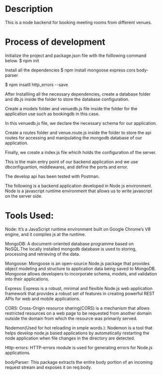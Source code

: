 # Description

This is a node backend for booking meeting rooms from different venues. 

# Process of development

Initialize the project and package.json file with the folllowing command below.
$ npm init

Install all the dependencies
$ npm install mongoose express cors body-parser

$ npm insatll http_errors --save

After Installiing all the necessary dependencies, create a database folder and db.js inside the folder to store the database configuration.

Create a models folder and venuedb.js file inside the folder for the application use such as bookingdb in this case.

In this venuedb.js file, we declare the necessary schema for our application.

Create a routes folder and venue.route.js inside the folder to store the api routes for accessing and manipulating the mongodb database of our application.

Finally, we create a index.js file whicih holds the configuration of the server.

This is the main entry point of our backend application and we use dbconfiguartion, middlewares, and define the ports and error.  

The develop api has been tested with Postman.



The following is a backend application developed in Node js environment. Node is a javascript runtime environment that allows us to write javascript on the server side.

# Tools Used:

Node: It’s a JavaScript runtime environment built on Google Chrome’s V8 engine, and it compiles js at the runtime.

MongoDB: A document-oriented database programme based on NoSQL.The locally installed mongodb database  is used to storing, processing and retrieving of the data.

Mongoose: Mongoose is an open-source Node.js package that provides object modeling and structure to application data being saved to MongoDB. Mongoose allows developers to incorporate schema, models, and validation into their applications.

Express: Express is a robust, minimal and flexible Node.js web application framework that provides a robust set of features in creating powerful REST APIs for web and mobile applications.

CORS: Cross-Origin resource sharing(CORS) is a mechanism that allows restricted resources on a web page to be requested from another domain outside the domain from which the resource was primarily served.

Nodemon(Used for hot reloading in smple words.): Nodemon is a tool that helps develop node.js based applications by automatically restarting the node application when file changes in the directory are detected.

Http-errors: HTTP-errors module is used for generating errors for Node.js applications.

bodyParser: This package extracts the entire body portion of an incoming request stream and exposes it on req.body.


